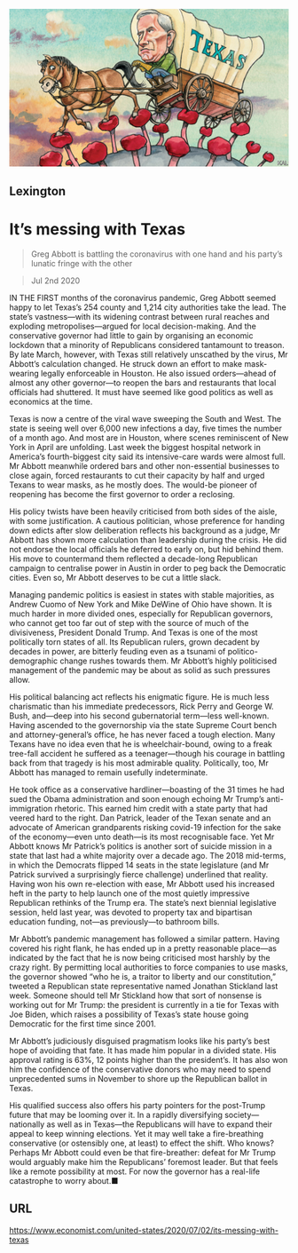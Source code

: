 ![](./images/20200704_USD000.jpg)

## Lexington

# It’s messing with Texas

> Greg Abbott is battling the coronavirus with one hand and his party’s lunatic fringe with the other

> Jul 2nd 2020

IN THE FIRST months of the coronavirus pandemic, Greg Abbott seemed happy to let Texas’s 254 county and 1,214 city authorities take the lead. The state’s vastness—with its widening contrast between rural reaches and exploding metropolises—argued for local decision-making. And the conservative governor had little to gain by organising an economic lockdown that a minority of Republicans considered tantamount to treason. By late March, however, with Texas still relatively unscathed by the virus, Mr Abbott’s calculation changed. He struck down an effort to make mask-wearing legally enforceable in Houston. He also issued orders—ahead of almost any other governor—to reopen the bars and restaurants that local officials had shuttered. It must have seemed like good politics as well as economics at the time.

Texas is now a centre of the viral wave sweeping the South and West. The state is seeing well over 6,000 new infections a day, five times the number of a month ago. And most are in Houston, where scenes reminiscent of New York in April are unfolding. Last week the biggest hospital network in America’s fourth-biggest city said its intensive-care wards were almost full. Mr Abbott meanwhile ordered bars and other non-essential businesses to close again, forced restaurants to cut their capacity by half and urged Texans to wear masks, as he mostly does. The would-be pioneer of reopening has become the first governor to order a reclosing.

His policy twists have been heavily criticised from both sides of the aisle, with some justification. A cautious politician, whose preference for handing down edicts after slow deliberation reflects his background as a judge, Mr Abbott has shown more calculation than leadership during the crisis. He did not endorse the local officials he deferred to early on, but hid behind them. His move to countermand them reflected a decade-long Republican campaign to centralise power in Austin in order to peg back the Democratic cities. Even so, Mr Abbott deserves to be cut a little slack.

Managing pandemic politics is easiest in states with stable majorities, as Andrew Cuomo of New York and Mike DeWine of Ohio have shown. It is much harder in more divided ones, especially for Republican governors, who cannot get too far out of step with the source of much of the divisiveness, President Donald Trump. And Texas is one of the most politically torn states of all. Its Republican rulers, grown decadent by decades in power, are bitterly feuding even as a tsunami of politico-demographic change rushes towards them. Mr Abbott’s highly politicised management of the pandemic may be about as solid as such pressures allow.

His political balancing act reflects his enigmatic figure. He is much less charismatic than his immediate predecessors, Rick Perry and George W. Bush, and—deep into his second gubernatorial term—less well-known. Having ascended to the governorship via the state Supreme Court bench and attorney-general’s office, he has never faced a tough election. Many Texans have no idea even that he is wheelchair-bound, owing to a freak tree-fall accident he suffered as a teenager—though his courage in battling back from that tragedy is his most admirable quality. Politically, too, Mr Abbott has managed to remain usefully indeterminate.

He took office as a conservative hardliner—boasting of the 31 times he had sued the Obama administration and soon enough echoing Mr Trump’s anti-immigration rhetoric. This earned him credit with a state party that had veered hard to the right. Dan Patrick, leader of the Texan senate and an advocate of American grandparents risking covid-19 infection for the sake of the economy—even unto death—is its most recognisable face. Yet Mr Abbott knows Mr Patrick’s politics is another sort of suicide mission in a state that last had a white majority over a decade ago. The 2018 mid-terms, in which the Democrats flipped 14 seats in the state legislature (and Mr Patrick survived a surprisingly fierce challenge) underlined that reality. Having won his own re-election with ease, Mr Abbott used his increased heft in the party to help launch one of the most quietly impressive Republican rethinks of the Trump era. The state’s next biennial legislative session, held last year, was devoted to property tax and bipartisan education funding, not—as previously—to bathroom bills.

Mr Abbott’s pandemic management has followed a similar pattern. Having covered his right flank, he has ended up in a pretty reasonable place—as indicated by the fact that he is now being criticised most harshly by the crazy right. By permitting local authorities to force companies to use masks, the governor showed “who he is, a traitor to liberty and our constitution,” tweeted a Republican state representative named Jonathan Stickland last week. Someone should tell Mr Stickland how that sort of nonsense is working out for Mr Trump: the president is currently in a tie for Texas with Joe Biden, which raises a possibility of Texas’s state house going Democratic for the first time since 2001.

Mr Abbott’s judiciously disguised pragmatism looks like his party’s best hope of avoiding that fate. It has made him popular in a divided state. His approval rating is 63%, 12 points higher than the president’s. It has also won him the confidence of the conservative donors who may need to spend unprecedented sums in November to shore up the Republican ballot in Texas.

His qualified success also offers his party pointers for the post-Trump future that may be looming over it. In a rapidly diversifying society—nationally as well as in Texas—the Republicans will have to expand their appeal to keep winning elections. Yet it may well take a fire-breathing conservative (or ostensibly one, at least) to effect the shift. Who knows? Perhaps Mr Abbott could even be that fire-breather: defeat for Mr Trump would arguably make him the Republicans’ foremost leader. But that feels like a remote possibility at most. For now the governor has a real-life catastrophe to worry about.■

## URL

https://www.economist.com/united-states/2020/07/02/its-messing-with-texas
